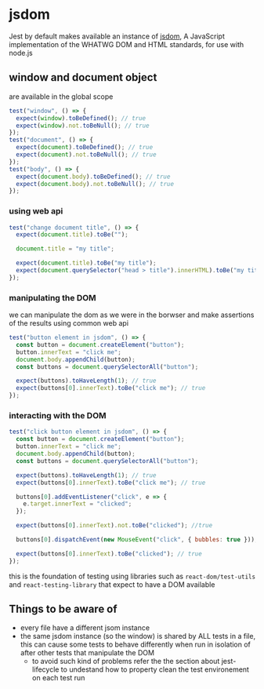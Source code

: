 # jsdom

Jest by default makes available an instance of [jsdom](https://github.com/jsdom/jsdom), A JavaScript implementation of the WHATWG DOM and HTML standards, for use with node.js

## window and document object

are available in the global scope

```js
test("window", () => {
  expect(window).toBeDefined(); // true
  expect(window).not.toBeNull(); // true
});
test("document", () => {
  expect(document).toBeDefined(); // true
  expect(document).not.toBeNull(); // true
});
test("body", () => {
  expect(document.body).toBeDefined(); // true
  expect(document.body).not.toBeNull(); // true
});
```

### using web api

```js
test("change document title", () => {
  expect(document.title).toBe("");

  document.title = "my title";

  expect(document.title).toBe("my title");
  expect(document.querySelector("head > title").innerHTML).toBe("my title");
});
```

### manipulating the DOM

we can manipulate the dom as we were in the borwser and make assertions of the results using common web api

```js
test("button element in jsdom", () => {
  const button = document.createElement("button");
  button.innerText = "click me";
  document.body.appendChild(button);
  const buttons = document.querySelectorAll("button");

  expect(buttons).toHaveLength(1); // true
  expect(buttons[0].innerText).toBe("click me"); // true
});
```

### interacting with the DOM

```js
test("click button element in jsdom", () => {
  const button = document.createElement("button");
  button.innerText = "click me";
  document.body.appendChild(button);
  const buttons = document.querySelectorAll("button");

  expect(buttons).toHaveLength(1); // true
  expect(buttons[0].innerText).toBe("click me"); // true

  buttons[0].addEventListener("click", e => {
    e.target.innerText = "clicked";
  });

  expect(buttons[0].innerText).not.toBe("clicked"); //true

  buttons[0].dispatchEvent(new MouseEvent("click", { bubbles: true }));

  expect(buttons[0].innerText).toBe("clicked"); // true
});
```

this is the foundation of testing using libraries such as `react-dom/test-utils` and `react-testing-library` that expect to have a DOM available

## Things to be aware of

- every file have a different jsom instance
- the same jsdom instance (so the window) is shared by ALL tests in a file, this can cause some tests to behave differently when run in isolation of after other tests that manipulate the DOM
  - to avoid such kind of problems refer the the section about jest-lifecycle to undestand how to property clean the test environement on each test run
